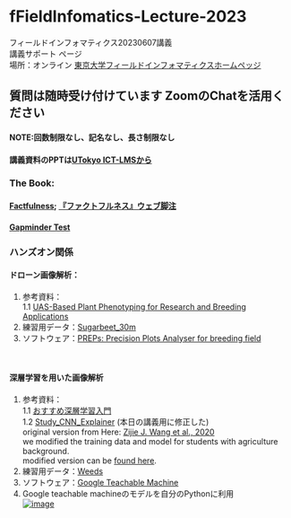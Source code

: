 # fFieldInfomatics-Lecture-2023
フィールドインフォマティクス20230607講義  
講義サポート ページ  
場所：オンライン
[東京大学フィールドインフォマティクスホームペッジ](https://www.iu.a.u-tokyo.ac.jp/lectures/AG16/)

## 質問は随時受け付けています ZoomのChatを活用ください　　
#### NOTE:回数制限なし、記名なし、長さ制限なし
#### 講義資料のPPTは[UTokyo ICT-LMSから](https://itc-lms.ecc.u-tokyo.ac.jp/login)  

### The Book:  
#### [Factfulness](https://www.gapminder.org/factfulness-book/); [『ファクトフルネス』ウェブ脚注](https://factfulness-source.chibicode.com/)
#### [Gapminder Test](https://ahaslides.com/7YDWL)

### ハンズオン関係
#### ドローン画像解析：　　
1. 参考資料：  
1.1 [UAS-Based Plant Phenotyping for Research and Breeding Applications](https://spj.science.org/doi/10.34133/2021/9840192)
2. 練習用データ：[Sugarbeet_30m](https://www.dropbox.com/sh/5epqozi01fuv2gj/AABGO9ojPdxrQa74sNUeSxJAa?dl=0)
3. ソフトウェア：[PREPs: Precision Plots Analyser for breeding field](http://cse.naro.affrc.go.jp/aitoh/PREPs/)
<br>

#### 深層学習を用いた画像解析
1. 参考資料：  
1.1 [おすすめ深層学習入門](https://youtu.be/W92VcivhoBs)  
1.2 [Study_CNN_Explainer](https://utokyo-fieldphenomics-lab.github.io/Study_CNN_Explainer/) (本日の講義用に修正した)  
original version from Here: [Zijie J. Wang et al., 2020](https://github.com/poloclub/cnn-explainer)  
we modified the training data and model for students with agriculture background.  
modified version can be [found here](https://github.com/UTokyo-FieldPhenomics-Lab/Study_CNN_Explainer).
2. 練習用データ：[Weeds](https://www.dropbox.com/s/y7u2ttbg4u27m4g/weeds.zip?dl=0)
3. ソフトウェア：[Google Teachable Machine](https://teachablemachine.withgoogle.com/)  
4. Google teachable machineのモデルを自分のPythonに利用  
[![image](https://colab.research.google.com/assets/colab-badge.svg)](https://colab.research.google.com/github/oceam/fieldinformatics2023/blob/main/test_teachable_machine_model_20230607.ipynb) <br>
<br>
